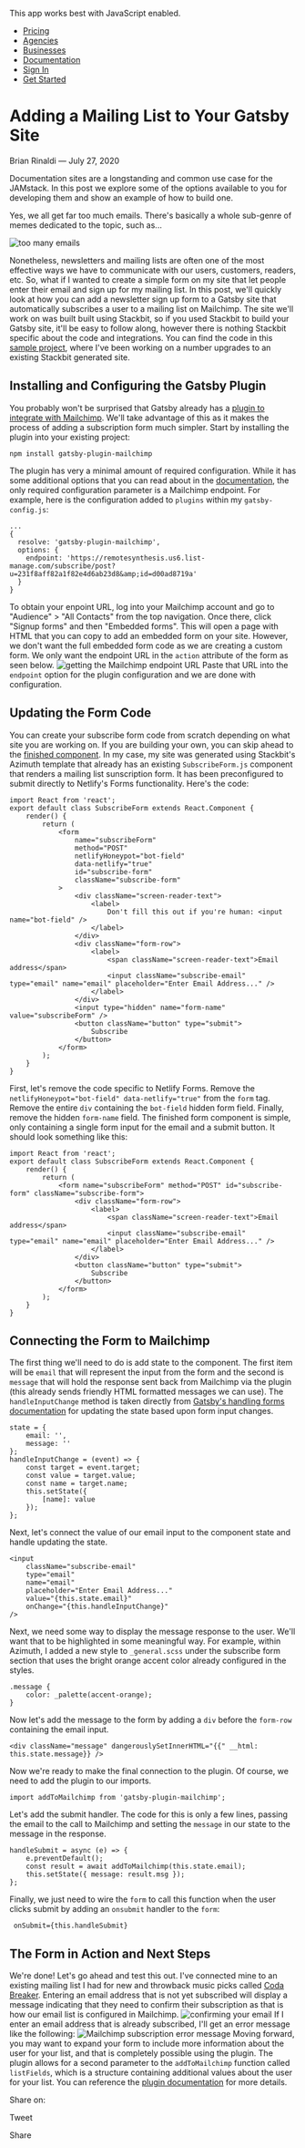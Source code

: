 This app works best with JavaScript enabled.

- [Pricing](/pricing)
- [Agencies](/agencies)
- [Businesses](/businesses)
- [Documentation](https://www.stackbit.com/docs/)
- [Sign In](https://app.stackbit.com/)
- <a href="https://app.stackbit.com/create" class="button-component button-component-theme-accent button-component-hollow"><span>Get Started</span></a>

# Adding a Mailing List to Your Gatsby Site

Brian Rinaldi — July 27, 2020

Documentation sites are a longstanding and common use case for the JAMstack. In this post we explore some of the options available to you for developing them and show an example of how to build one.

Yes, we all get far too much emails. There's basically a whole sub-genre of memes dedicated to the topic, such as...

![too many emails](/images/1595861992-toomanyemails.jpg)

Nonetheless, newsletters and mailing lists are often one of the most effective ways we have to communicate with our users, customers, readers, etc. So, what if I wanted to create a simple form on my site that let people enter their email and sign up for my mailing list. In this post, we'll quickly look at how you can add a newsletter sign up form to a Gatsby site that automatically subscribes a user to a mailing list on Mailchimp. The site we'll work on was built built using Stackbit, so if you used Stackbit to build your Gatsby site, it'll be easy to follow along, however there is nothing Stackbit specific about the code and integrations. You can find the code in this [sample project](https://github.com/remotesynth/good-celery), where I've been working on a number upgrades to an existing Stackbit generated site.

## Installing and Configuring the Gatsby Plugin

You probably won't be surprised that Gatsby already has a [plugin to integrate with Mailchimp](https://www.gatsbyjs.org/packages/gatsby-plugin-mailchimp/). We'll take advantage of this as it makes the process of adding a subscription form much simpler. Start by installing the plugin into your existing project:

    npm install gatsby-plugin-mailchimp

The plugin has very a minimal amount of required configuration. While it has some additional options that you can read about in the [documentation](https://www.gatsbyjs.org/blog/2019-01-31-using-react-context-api-with-gatsby/), the only required configuration parameter is a Mailchimp endpoint. For example, here is the configuration added to `plugins` within my `gatsby-config.js`:

    ...
    {
      resolve: 'gatsby-plugin-mailchimp',
      options: {
        endpoint: 'https://remotesynthesis.us6.list-manage.com/subscribe/post?u=231f8aff82a1f82e4d6ab23d8&amp;id=d00ad8719a'
      }
    }

To obtain your enpoint URL, log into your Mailchimp account and go to "Audience" &gt; "All Contacts" from the top navigation. Once there, click "Signup forms" and then "Embedded forms". This will open a page with HTML that you can copy to add an embedded form on your site. However, we don't want the full embedded form code as we are creating a custom form. We only want the endpoint URL in the `action` attribute of the form as seen below. ![getting the Mailchimp endpoint URL](/images/1595862101-endpoint-sm.png) Paste that URL into the `endpoint` option for the plugin configuration and we are done with configuration.

## Updating the Form Code

You can create your subscribe form code from scratch depending on what site you are working on. If you are building your own, you can skip ahead to the [finished component](#finished-component). In my case, my site was generated using Stackbit's Azimuth template that already has an existing `SubscribeForm.js` component that renders a mailing list sunscription form. It has been preconfigured to submit directly to Netlify's Forms functionality. Here's the code:

    import React from 'react';
    export default class SubscribeForm extends React.Component {
        render() {
            return (
                <form
                    name="subscribeForm"
                    method="POST"
                    netlifyHoneypot="bot-field"
                    data-netlify="true"
                    id="subscribe-form"
                    className="subscribe-form"
                >
                    <div className="screen-reader-text">
                        <label>
                            Don't fill this out if you're human: <input name="bot-field" />
                        </label>
                    </div>
                    <div className="form-row">
                        <label>
                            <span className="screen-reader-text">Email address</span>
                            <input className="subscribe-email" type="email" name="email" placeholder="Enter Email Address..." />
                        </label>
                    </div>
                    <input type="hidden" name="form-name" value="subscribeForm" />
                    <button className="button" type="submit">
                        Subscribe
                    </button>
                </form>
            );
        }
    }

First, let's remove the code specific to Netlify Forms. Remove the `netlifyHoneypot="bot-field" data-netlify="true"` from the `form` tag. Remove the entire `div` containing the `bot-field` hidden form field. Finally, remove the hidden `form-name` field. <span id="finished-component"></span>The finished form component is simple, only containing a single form input for the email and a submit button. It should look something like this:

    import React from 'react';
    export default class SubscribeForm extends React.Component {
        render() {
            return (
                <form name="subscribeForm" method="POST" id="subscribe-form" className="subscribe-form">
                    <div className="form-row">
                        <label>
                            <span className="screen-reader-text">Email address</span>
                            <input className="subscribe-email" type="email" name="email" placeholder="Enter Email Address..." />
                        </label>
                    </div>
                    <button className="button" type="submit">
                        Subscribe
                    </button>
                </form>
            );
        }
    }

## Connecting the Form to Mailchimp

The first thing we'll need to do is add state to the component. The first item will be `email` that will represent the input from the form and the second is `message` that will hold the response sent back from Mailchimp via the plugin (this already sends friendly HTML formatted messages we can use). The `handleInputChange` method is taken directly from [Gatsby's handling forms documentation](https://www.gatsbyjs.org/docs/adding-forms/) for updating the state based upon form input changes.

    state = {
        email: '',
        message: ''
    };
    handleInputChange = (event) => {
        const target = event.target;
        const value = target.value;
        const name = target.name;
        this.setState({
            [name]: value
        });
    };

Next, let's connect the value of our email input to the component state and handle updating the state.

    <input
        className="subscribe-email"
        type="email"
        name="email"
        placeholder="Enter Email Address..."
        value="{this.state.email}"
        onChange="{this.handleInputChange}"
    />

Next, we need some way to display the message response to the user. We'll want that to be highlighted in some meaningful way. For example, within Azimuth, I added a new style to `_general.scss` under the subscribe form section that uses the bright orange accent color already configured in the styles.

    .message {
        color: _palette(accent-orange);
    }

Now let's add the message to the form by adding a `div` before the `form-row` containing the email input.

    <div className="message" dangerouslySetInnerHTML="{{" __html: this.state.message}} />

Now we're ready to make the final connection to the plugin. Of course, we need to add the plugin to our imports.

    import addToMailchimp from 'gatsby-plugin-mailchimp';

Let's add the submit handler. The code for this is only a few lines, passing the email to the call to Mailchimp and setting the `message` in our state to the message in the response.

    handleSubmit = async (e) => {
        e.preventDefault();
        const result = await addToMailchimp(this.state.email);
        this.setState({ message: result.msg });
    };

Finally, we just need to wire the `form` to call this function when the user clicks submit by adding an `onsubmit` handler to the `form`:

     onSubmit={this.handleSubmit}

## The Form in Action and Next Steps

We're done! Let's go ahead and test this out. I've connected mine to an existing mailing list I had for new and throwback music picks called [Coda Breaker](https://codabreaker.rocks/). Entering an email address that is not yet subscribed will display a message indicating that they need to confirm their subscription as that is how our email list is configured in Mailchimp. ![confirming your email](/images/1595862039-confirm-sm.png) If I enter an email address that is already subscribed, I'll get an error message like the following: ![Mailchimp subscription error message](/images/1595862071-error-sm.png) Moving forward, you may want to expand your form to include more information about the user for your list, and that is completely possible using the plugin. The plugin allows for a second parameter to the `addToMailchimp` function called `listFields`, which is a structure containing additional values about the user for your list. You can reference the [plugin documentation](https://www.gatsbyjs.org/packages/gatsby-plugin-mailchimp/) for more details.

<span class="post-share-title">Share on:</span>

Tweet

Share

<!-- -->

<!-- -->
